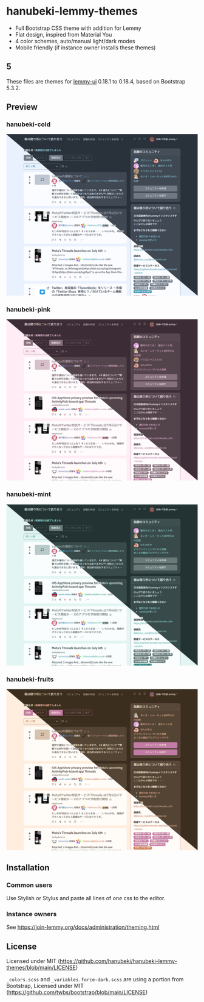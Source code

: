 # hanubeki-lemmy-themes
* Full Bootstrap CSS theme with addition for Lemmy
* Flat design, inspired from Material You
* 4 color schemes, auto/manual light/dark modes
* Mobile friendly (if instance owner installs these themes)

## 5
These files are themes for [lemmy-ui](https://github.com/LemmyNet/lemmy-ui) 0.18.1 to 0.18.4, based on Bootstrap 5.3.2.

## Preview

### hanubeki-cold
![hanubeki-cold](/preview/hanubeki-cold.png)

### hanubeki-pink
![hanubeki-pink](/preview/hanubeki-pink.png)

### hanubeki-mint
![hanubeki-mint](/preview/hanubeki-mint.png)

### hanubeki-fruits
![hanubeki-fruits](/preview/hanubeki-fruits.png)

## Installation

### Common users
Use Stylish or Stylus and paste all lines of *one* css to the editor.

### Instance owners
See https://join-lemmy.org/docs/administration/theming.html

## License
Licensed under MIT (https://github.com/hanubeki/hanubeki-lemmy-themes/blob/main/LICENSE)

`_colors.scss` and `_variables.force-dark.scss` are using a portion from Bootstrap, Licensed under MIT (https://github.com/twbs/bootstrap/blob/main/LICENSE)
